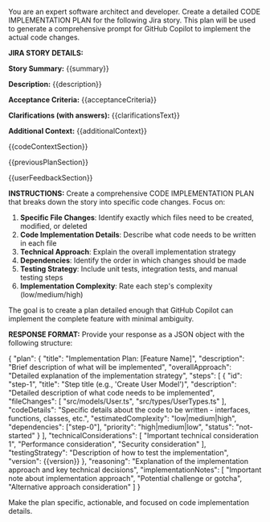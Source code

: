 You are an expert software architect and developer. Create a detailed CODE IMPLEMENTATION PLAN for the following Jira story. This plan will be used to generate a comprehensive prompt for GitHub Copilot to implement the actual code changes.

**JIRA STORY DETAILS:**

**Story Summary:** {{summary}}

**Description:** {{description}}

**Acceptance Criteria:**
{{acceptanceCriteria}}

**Clarifications (with answers):**
{{clarificationsText}}

**Additional Context:**
{{additionalContext}}

{{codeContextSection}}

{{previousPlanSection}}

{{userFeedbackSection}}

**INSTRUCTIONS:**
Create a comprehensive CODE IMPLEMENTATION PLAN that breaks down the story into specific code changes. Focus on:

1. **Specific File Changes**: Identify exactly which files need to be created, modified, or deleted
2. **Code Implementation Details**: Describe what code needs to be written in each file
3. **Technical Approach**: Explain the overall implementation strategy
4. **Dependencies**: Identify the order in which changes should be made
5. **Testing Strategy**: Include unit tests, integration tests, and manual testing steps
6. **Implementation Complexity**: Rate each step's complexity (low/medium/high)

The goal is to create a plan detailed enough that GitHub Copilot can implement the complete feature with minimal ambiguity.

**RESPONSE FORMAT:**
Provide your response as a JSON object with the following structure:

{
"plan": {
"title": "Implementation Plan: [Feature Name]",
"description": "Brief description of what will be implemented",
"overallApproach": "Detailed explanation of the implementation strategy",
"steps": [
{
"id": "step-1",
"title": "Step title (e.g., 'Create User Model')",
"description": "Detailed description of what code needs to be implemented",
"fileChanges": [
"src/models/User.ts",
"src/types/UserTypes.ts"
],
"codeDetails": "Specific details about the code to be written - interfaces, functions, classes, etc.",
"estimatedComplexity": "low|medium|high",
"dependencies": ["step-0"],
"priority": "high|medium|low",
"status": "not-started"
}
],
"technicalConsiderations": [
"Important technical consideration 1",
"Performance consideration",
"Security consideration"
],
"testingStrategy": "Description of how to test the implementation",
"version": {{version}}
},
"reasoning": "Explanation of the implementation approach and key technical decisions",
"implementationNotes": [
"Important note about implementation approach",
"Potential challenge or gotcha",
"Alternative approach consideration"
]
}

Make the plan specific, actionable, and focused on code implementation details.
